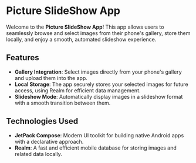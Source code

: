# Picture SlideShow App

Welcome to the **Picture SlideShow App**! This app allows users to seamlessly browse and select images from their phone's gallery, store them locally, and enjoy a smooth, automated slideshow experience.

## Features

- **Gallery Integration**: Select images directly from your phone's gallery and upload them into the app.
- **Local Storage**: The app securely stores your selected images for future access, using Realm for efficient data management.
- **Slideshow Mode**: Automatically display images in a slideshow format with a smooth transition between them.

## Technologies Used

- **JetPack Compose**: Modern UI toolkit for building native Android apps with a declarative approach.
- **Realm**: A fast and efficient mobile database for storing images and related data locally.

